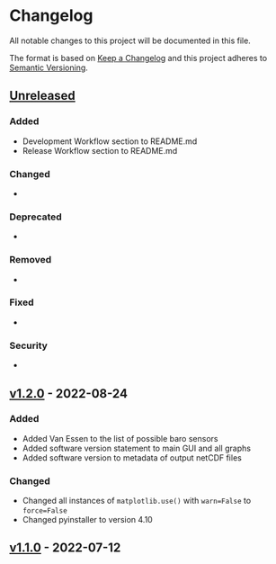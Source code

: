# Changelog

All notable changes to this project will be documented in this file.

The format is based on [Keep a Changelog](http://keepachangelog.com/en/1.0.0/)
and this project adheres to [Semantic Versioning](http://semver.org/spec/v2.0.0.html).

## [Unreleased](https://code.usgs.gov/wavelab/wavelab/-/tree/dev)

### Added 

- Development Workflow section to README.md
- Release Workflow section to README.md

### Changed  

- 

### Deprecated 

-

### Removed 

- 
### Fixed  

- 

### Security  

-
## [v1.2.0](https://code.usgs.gov/wavelab/wavelab/-/tags/v1.2.0) - 2022-08-24

### Added 

- Added Van Essen to the list of possible baro sensors
- Added software version statement to main GUI and all graphs
- Added software version to metadata of output netCDF files

### Changed  

- Changed all instances of `matplotlib.use()` with `warn=False` to `force=False`
- Changed pyinstaller to version 4.10
## [v1.1.0](https://code.usgs.gov/wavelab/wavelab/-/tags/v1.1.0) - 2022-07-12
